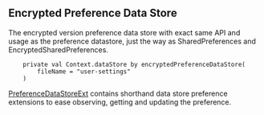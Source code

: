## Encrypted Preference Data Store

The encrypted version preference data store with exact same API and usage as the
preference datastore, just the way as SharedPreferences and EncryptedSharedPreferences.

~~~
    private val Context.dataStore by encryptedPreferenceDataStore(
        fileName = "user-settings"
    )
~~~

[PreferenceDataStoreExt](/app/src/main/java/com/rkzmn/encryptedpreferencedatastore/datastore/PreferenceDataStoreExt.kt)
contains shorthand data store preference extensions to ease observing, getting and updating the preference.  
